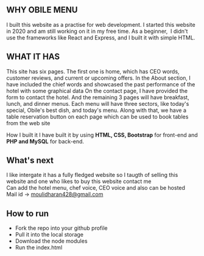 ## WHY OBILE MENU
I built this website as a practise for web development. I started this website in 2020 and am still working on it in my free time. As a beginner, 
I didn't use the frameworks like React and Express, and I built it with simple HTML.

## WHAT IT HAS
This site has six pages. The first one is home, which has CEO words, customer reviews, and current or upcoming offers. In the About section, I have included the chief words and showcased the past performance of the hotel with some graphical data On the contact page, I have provided the form to contact the hotel. And the remaining 3 pages will have breakfast, lunch, and dinner menus. Each menu will have three sectors, like today's special, Obile's best dish, and today's menu. Along with that, we have a table reservation button on each page which can be used to book tables from the web site

 How I built it
I have built it by using **HTML, CSS, Bootstrap** for front-end and **PHP and MySQL** for back-end.

## What's next
I like intergate it has a fully fledged website so I taugth of selling this website and one who likes to buy this website contact me<br />
Can add the hotel menu, chef voice, CEO voice and also can be hosted<br />
Mail id -> moulidharan428@gmail.com

## How to run
* Fork the repo into your github profile<br />
* Pull it into the local storage<br />
* Download the node modules<br />
* Run the index.html<br />
